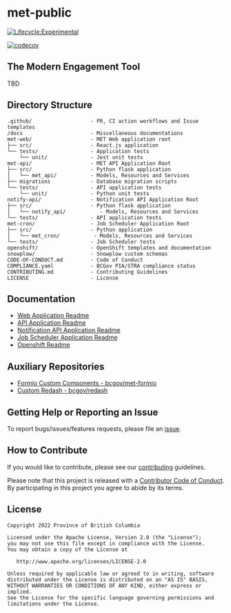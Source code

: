 # met-public

[![Lifecycle:Experimental](https://img.shields.io/badge/Lifecycle-Experimental-339999)](https://github.com/bcgov/repomountie/blob/master/doc/lifecycle-badges.md)

[![codecov](https://codecov.io/gh/bcgov/met-public/branch/main/graph/badge.svg?token=E1JXYU701O)](https://codecov.io/gh/bcgov/met-public)

## The Modern Engagement Tool

TBD

## Directory Structure

    .github/                   - PR, CI action workflows and Issue templates
    /docs                      - Miscellaneous documentations
    met-web/                   - MET Web application root
    ├── src/                   - React.js application
    └── tests/                 - Application tests
        └── unit/              - Jest unit tests
    met-api/                   - MET API Application Root
    ├── src/                   - Python flask application
    │   └── met_api/           - Models, Resources and Services
    ├── migrations             - Database migration scripts
    └── tests/                 - API application tests
        └── unit/              - Python unit tests
    notify-api/                - Notification API Application Root
    ├── src/                   - Python flask application
    │   └── notify_api/           - Models, Resources and Services
    └── tests/                 - API application tests
    met-cron/                  - Job Scheduler Application Root
    ├── src/                   - Python application
    │   └── met_cron/           - Models, Resources and Services
    └── tests/                 - Job Scheduler tests
    openshift/                 - OpenShift templates and documentation
    snowplow/                  - Snowplow custom schemas
    CODE-OF-CONDUCT.md         - Code of Conduct
    COMPLIANCE.yaml            - BCGov PIA/STRA compliance status
    CONTRIBUTING.md            - Contributing Guidelines
    LICENSE                    - License

## Documentation

* [Web Application Readme](met-web/README.md)
* [API Application Readme](met-api/README.md)
* [Notification API Application Readme](notify-api/README.md)
* [Job Scheduler Application Readme](met-cron/README.md)
* [Openshift Readme](openshift/README.md)

## Auxiliary Repositories

* [Formio Custom Components - bcgov/met-formio](https://github.com/bcgov/met-formio)
* [Custom Redash - bcgov/redash](https://github.com/bcgov/redash)

## Getting Help or Reporting an Issue

To report bugs/issues/features requests, please file an [issue](https://github.com/bcgov/met-public/issues).

## How to Contribute

If you would like to contribute, please see our [contributing](CONTRIBUTING.md) guidelines.

Please note that this project is released with a [Contributor Code of Conduct](CODE-OF-CONDUCT.md). By participating in this project you agree to abide by its terms.

## License

    Copyright 2022 Province of British Columbia

    Licensed under the Apache License, Version 2.0 (the "License");
    you may not use this file except in compliance with the License.
    You may obtain a copy of the License at

       http://www.apache.org/licenses/LICENSE-2.0

    Unless required by applicable law or agreed to in writing, software
    distributed under the License is distributed on an "AS IS" BASIS,
    WITHOUT WARRANTIES OR CONDITIONS OF ANY KIND, either express or implied.
    See the License for the specific language governing permissions and
    limitations under the License.
